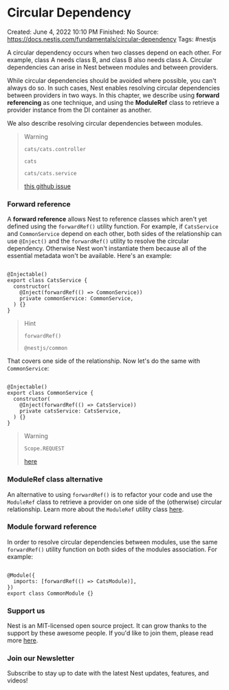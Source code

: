 # Circular Dependency

Created: June 4, 2022 10:10 PM
Finished: No
Source: https://docs.nestjs.com/fundamentals/circular-dependency
Tags: #nestjs

A circular dependency occurs when two classes depend on each other. For example, class A needs class B, and class B also needs class A. Circular dependencies can arise in Nest between modules and between providers.

While circular dependencies should be avoided where possible, you can't always do so. In such cases, Nest enables resolving circular dependencies between providers in two ways. In this chapter, we describe using **forward referencing** as one technique, and using the **ModuleRef** class to retrieve a provider instance from the DI container as another.

We also describe resolving circular dependencies between modules.

> Warning
> 
> 
> ```
> cats/cats.controller
> ```
> 
> ```
> cats
> ```
> 
> ```
> cats/cats.service
> ```
> 
> [this github issue](https://github.com/nestjs/nest/issues/1181#issuecomment-430197191)
> 

### Forward reference

A **forward reference** allows Nest to reference classes which aren't yet defined using the `forwardRef()` utility function. For example, if `CatsService` and `CommonService` depend on each other, both sides of the relationship can use `@Inject()` and the `forwardRef()` utility to resolve the circular dependency. Otherwise Nest won't instantiate them because all of the essential metadata won't be available. Here's an example:

```

@Injectable()
export class CatsService {
  constructor(
    @Inject(forwardRef(() => CommonService))
    private commonService: CommonService,
  ) {}
}

```

> Hint
> 
> 
> ```
> forwardRef()
> ```
> 
> ```
> @nestjs/common
> ```
> 

That covers one side of the relationship. Now let's do the same with `CommonService`:

```

@Injectable()
export class CommonService {
  constructor(
    @Inject(forwardRef(() => CatsService))
    private catsService: CatsService,
  ) {}
}

```

> Warning
> 
> 
> ```
> Scope.REQUEST
> ```
> 
> [here](https://github.com/nestjs/nest/issues/5778)
> 

### ModuleRef class alternative

An alternative to using `forwardRef()` is to refactor your code and use the `ModuleRef` class to retrieve a provider on one side of the (otherwise) circular relationship. Learn more about the `ModuleRef` utility class [here](https://docs.nestjs.com/fundamentals/module-ref).

### Module forward reference

In order to resolve circular dependencies between modules, use the same `forwardRef()` utility function on both sides of the modules association. For example:

```

@Module({
  imports: [forwardRef(() => CatsModule)],
})
export class CommonModule {}

```

### Support us

Nest is an MIT-licensed open source project. It can grow thanks to the support by these awesome people. If you'd like to join them, please read more [here](https://docs.nestjs.com/support).

### Join our Newsletter

Subscribe to stay up to date with the latest Nest updates, features, and videos!